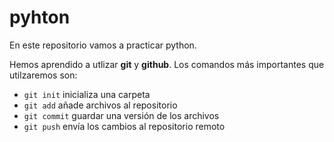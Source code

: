 # pyhton

En este repositorio vamos a practicar python.

Hemos aprendido a utlizar **git** y **github**. Los comandos más importantes que utilzaremos son:

- `git init` inicializa una carpeta
- `git add` añade archivos al repositorio
- `git commit` guardar una versión de los archivos
- `git push` envía los cambios al repositorio remoto

